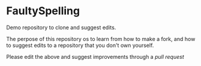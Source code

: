 # FaultySpelling

Demo repository to clone and suggest edits.

The perpose of this repository os to learn from how to make a fork, and how to suggest edits to a repository that you don't own yourself.

Please edit the above and suggest improvements through a _pull request_
